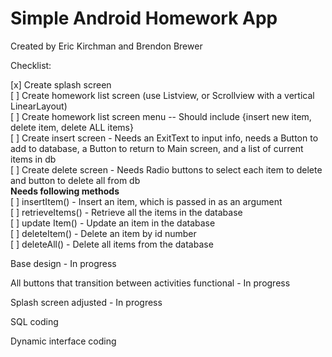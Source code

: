 # Simple Android Homework App

Created by Eric Kirchman and Brendon Brewer

Checklist:

[x] Create splash screen  
[ ] Create homework list screen (use Listview, or Scrollview with a vertical LinearLayout)  
[ ] Create homework list screen menu -- Should include {insert new item, delete item, delete ALL items}   
[ ] Create insert screen - Needs an ExitText to input info, needs a Button to add to database, a Button to return to Main screen, and a list of current items in db  
[ ] Create delete screen - Needs Radio buttons to select each item to delete and button to delete all from db  
**Needs following methods**  
[ ] insertItem() - Insert an item, which is passed in as an argument  
[ ] retrieveItems() - Retrieve all the items in the database  
[ ] update Item() - Update an item in the database  
[ ] deleteItem() - Delete an item by id number  
[ ] deleteAll() - Delete all items from the database  

Base design - In progress

All buttons that transition between activities functional - In progress

Splash screen adjusted - In progress

SQL coding

Dynamic interface coding
